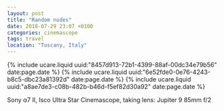 ```yaml
---
layout: post
title: "Random nudes"
date: 2018-07-29 23:07 +0100
categories: cinemascope
tags: travel
location: "Tuscany, Italy"
---
```


{% include ucare.liquid uuid:"8457d913-72b1-4399-88af-00dc34e79b56" date:page.date %}
{% include ucare.liquid uuid:"6e52fde0-0e76-4243-b8c5-dbc23a81392d" date:page.date %}
{% include ucare.liquid uuid:"a8ae7de3-c08b-482b-b46d-f5ef82d30a92" date:page.date %}

Sony α7 II, Isco Ultra Star Cinemascope, taking lens: Jupiter 9 85mm f/2